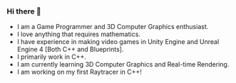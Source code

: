 ### Hi there 👋
- I am a Game Programmer and 3D Computer Graphics enthusiast.
- I love anything that requires mathematics.
- I have experience in making video games in Unity Engine and Unreal Engine 4 [Both C++ and Blueprints].
- I primarily work in C++.
- I am currently learning 3D Computer Graphics and Real-time Rendering.
- I am working on my first Raytracer in C++!

<!--
**aditya-c2512/aditya-c2512** is a ✨ _special_ ✨ repository because its `README.md` (this file) appears on your GitHub profile.

Here are some ideas to get you started:

- 🔭 I’m currently working on ...
- 🌱 I’m currently learning ...
- 👯 I’m looking to collaborate on ...
- 🤔 I’m looking for help with ...
- 💬 Ask me about ...
- 📫 How to reach me: ...
- 😄 Pronouns: ...
- ⚡ Fun fact: ...
-->
